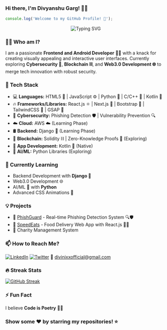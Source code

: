 ### Hi there, I'm Divyanshu Garg! 👋✨

```javascript
console.log('Welcome to my GitHub Profile! 🚀');
```

<p align="center">
  <img src="https://readme-typing-svg.herokuapp.com?font=Fira+Code&size=22&pause=1000&color=00FF00&width=435&lines=Hello+I+am+Divyanshu+Garg...;Android+Developer" alt="Typing SVG" />
</p>

### 🧑‍💻 Who am I?
I am a passionate **Frontend and Android Developer** 📱🎨 with a knack for creating visually appealing and interactive user interfaces. Currently exploring **Cybersecurity 🔐**, **Blockchain ⛓️**, and **Web3.0 Development 🌐** to merge tech innovation with robust security.

### 🚀 Tech Stack
- 💻 **Languages:** HTML5 🧾 | JavaScript ⚙️ | Python 🐍 | C/C++ 💪 | Kotlin 📱
- 🔥 **Frameworks/Libraries:** React.js ⚛️ | Next.js 💪 | Bootstrap 🎯 | TailwindCSS 💪 | GSAP 🎥
- 🔑 **Cybersecurity:** Phishing Detection 🛡️ | Vulnerability Prevention 🔍
- ☁️ **Cloud:** AWS ☁️ (Learning Phase)
- 🛢️ **Backend:** Django 🐍 (Learning Phase)
- 🔗 **Blockchain:** Solidity ⛓️ | Zero-Knowledge Proofs 🔐 (Exploring)
- 📱 **App Development:** Kotlin 📱 (Native)
- 🤖 **AI/ML:** Python Libraries (Exploring)

### 🌱 Currently Learning
- Backend Development with **Django 🐍**
- Web3.0 Development 🌐
- AI/ML 🤖 with **Python**
- Advanced CSS Animations 🎥

### 💡 Projects
- 🔗 [PhishGuard](https://github.com/divinixx/PhishGuard) - Real-time Phishing Detection System 🔍🛡️
- 🍔 [SpeedEats](https://github.com/divinixx/SpeedEats) - Food Delivery Web App with React.js 🍕🚚
- 💪 Charity Management System

### 📫 How to Reach Me?
[![LinkedIn](https://img.shields.io/badge/LinkedIn-00FF00?style=for-the-badge&logo=linkedin)](https://www.linkedin.com/in/divyanshu-garg-111) 
[![Twitter](https://img.shields.io/badge/Twitter-00FF00?style=for-the-badge&logo=twitter)](https://twitter.com/divinixx) 
📧 divinixxofficial@gmail.com


### 🔥 Streak Stats
[![GitHub Streak](https://github-readme-streak-stats.herokuapp.com?user=divinixx&theme=green_nur&date_format=M%20j%5B%2C%20Y%5D)](https://git.io/streak-stats)

### ⚡ Fun Fact
I believe **Code is Poetry** 📝✨

### Show some ❤️ by starring my repositories! ⭐
